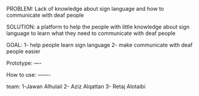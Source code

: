 PROBLEM:
Lack of knowledge about sign language and how to communicate with deaf people

SOLUTION:
a platform to help the people with little knowledge about sign language to learn what they need to communicate with deaf people

GOAL:
1- help people learn sign language
2- make communicate with deaf people easier

Prototype:
—-

How to use:
——-

team:
1-Jawan Alhulail
2- Aziz Alqattan
3- Retaj Alotaibi

